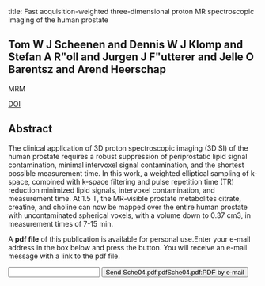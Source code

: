 title: Fast acquisition-weighted three-dimensional proton MR spectroscopic imaging of the human prostate

## Tom W J Scheenen and Dennis W J Klomp and Stefan A R"oll and Jurgen J F"utterer and Jelle O Barentsz and Arend Heerschap
MRM

<a href="https://doi.org/10.1002/mrm.20103">DOI</a>

## Abstract
The clinical application of 3D proton spectroscopic imaging (3D SI) of the human prostate requires a robust suppression of periprostatic lipid signal contamination, minimal intervoxel signal contamination, and the shortest possible measurement time. In this work, a weighted elliptical sampling of k-space, combined with k-space filtering and pulse repetition time (TR) reduction minimized lipid signals, intervoxel contamination, and measurement time. At 1.5 T, the MR-visible prostate metabolites citrate, creatine, and choline can now be mapped over the entire human prostate with uncontaminated spherical voxels, with a volume down to 0.37 cm3, in measurement times of 7-15 min.

A <b>pdf file</b> of this publication is available for personal use.Enter your e-mail address in the box below and press the button. You will receive an e-mail message with a link to the pdf file.
<form action="sender.php">  <input type="text" name="email">  <input type="submit" value="Send Sche04.pdf:pdfSche04.pdf:PDF by e-mail"></form>